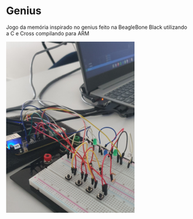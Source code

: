 # Genius
Jogo da memória inspirado no genius feito na BeagleBone Black utilizando a C e Cross compilando para ARM

![Final project on beagleboneblack](FinalProject.jpg)
